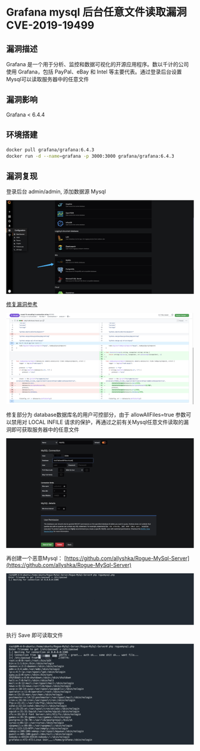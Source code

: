 # Grafana mysql 后台任意文件读取漏洞 CVE-2019-19499

## 漏洞描述

Grafana 是一个用于分析、监控和数据可视化的开源应用程序。数以千计的公司使用 Grafana，包括 PayPal、eBay 和 Intel 等主要代表。通过登录后台设置Mysql可以读取服务器中的任意文件

## 漏洞影响

Grafana < 6.4.4

## 环境搭建

```sh
docker pull grafana/grafana:6.4.3 
docker run -d --name=grafana -p 3000:3000 grafana/grafana:6.4.3 
```

## 漏洞复现

登录后台 admin/admin, 添加数据源 Mysql

![img](../../../.vuepress/public/img/1651028841683-f01b58e6-4274-4074-82b6-0b4f05c87475.png)

[修复漏洞参考](https://github.com/grafana/grafana/pull/20192/files)

![img](../../../.vuepress/public/img/1651028825347-5151f68b-125c-4334-830e-4b4282df4b09.png)

修复部分为 database数据库名的用户可控部分，由于 allowAllFiles=true 参数可以禁用对 LOCAL INFILE 请求的保护，再通过之前有关Mysql任意文件读取的漏洞即可获取服务器中的任意文件

![img](../../../.vuepress/public/img/1651029262386-e799b54d-5d9f-4d63-8a95-e74b729ba966.png)

再创建一个恶意Mysql： [https://github.com/allyshka/Rogue-MySql-Server](https://github.com/allyshka/Rogue-MySql-Server)

![img](../../../.vuepress/public/img/1651029326354-a2d6830f-8087-4c6f-a295-e94964b8877e.png)

执行 Save 即可读取文件

![img](../../../.vuepress/public/img/1651029367812-9d8bcfc1-201d-4343-a1ca-fd97686cd3b9.png)